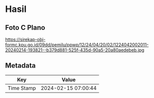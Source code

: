 # Hasil

## Foto C Plano

https://sirekap-obj-formc.kpu.go.id/09dd/pemilu/ppwp/12/24/04/20/02/1224042002011-20240214-193821--b379d881-525f-435d-90a5-20a80aedebeb.jpg


## Metadata

| Key        | Value               |
| ---------- | ------------------- |
| Time Stamp | 2024-02-15 07:00:44 |



